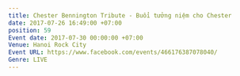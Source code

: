 ```yaml
---
title: Chester Bennington Tribute - Buổi tưởng niệm cho Chester
date: 2017-07-26 16:49:00 +07:00
position: 59
Event date: 2017-07-30 00:00:00 +07:00
Venue: Hanoi Rock City
Event URL: https://www.facebook.com/events/466176387078040/
Genre: LIVE
---
```


